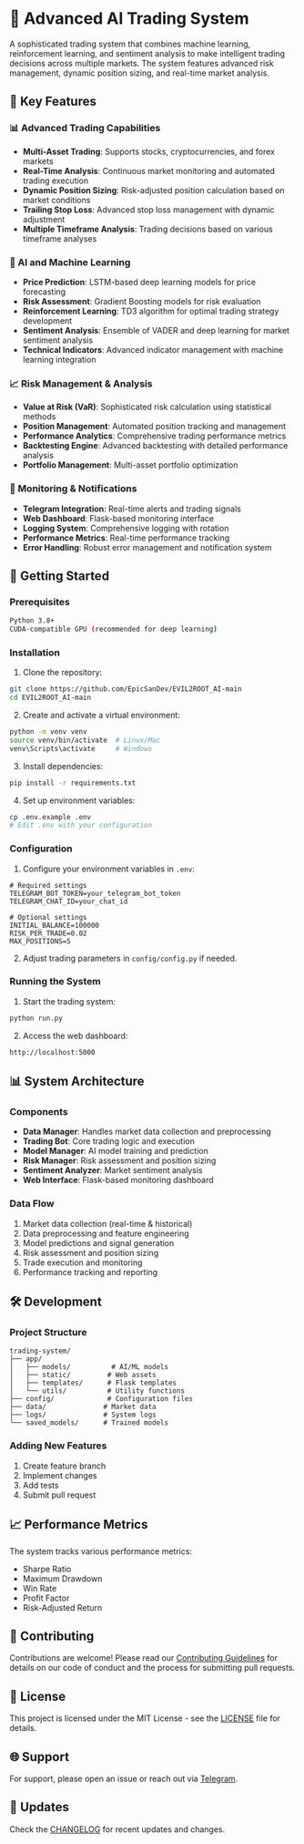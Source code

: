 # 🤖 Advanced AI Trading System

A sophisticated trading system that combines machine learning, reinforcement learning, and sentiment analysis to make intelligent trading decisions across multiple markets. The system features advanced risk management, dynamic position sizing, and real-time market analysis.

## 🌟 Key Features

### 📊 Advanced Trading Capabilities
- **Multi-Asset Trading**: Supports stocks, cryptocurrencies, and forex markets
- **Real-Time Analysis**: Continuous market monitoring and automated trading execution
- **Dynamic Position Sizing**: Risk-adjusted position calculation based on market conditions
- **Trailing Stop Loss**: Advanced stop loss management with dynamic adjustment
- **Multiple Timeframe Analysis**: Trading decisions based on various timeframe analyses

### 🧠 AI and Machine Learning
- **Price Prediction**: LSTM-based deep learning models for price forecasting
- **Risk Assessment**: Gradient Boosting models for risk evaluation
- **Reinforcement Learning**: TD3 algorithm for optimal trading strategy development
- **Sentiment Analysis**: Ensemble of VADER and deep learning for market sentiment analysis
- **Technical Indicators**: Advanced indicator management with machine learning integration

### 📈 Risk Management & Analysis
- **Value at Risk (VaR)**: Sophisticated risk calculation using statistical methods
- **Position Management**: Automated position tracking and management
- **Performance Analytics**: Comprehensive trading performance metrics
- **Backtesting Engine**: Advanced backtesting with detailed performance analysis
- **Portfolio Management**: Multi-asset portfolio optimization

### 🔔 Monitoring & Notifications
- **Telegram Integration**: Real-time alerts and trading signals
- **Web Dashboard**: Flask-based monitoring interface
- **Logging System**: Comprehensive logging with rotation
- **Performance Metrics**: Real-time performance tracking
- **Error Handling**: Robust error management and notification system

## 🚀 Getting Started

### Prerequisites
```bash
Python 3.8+
CUDA-compatible GPU (recommended for deep learning)
```

### Installation

1. Clone the repository:
```bash
git clone https://github.com/EpicSanDev/EVIL2ROOT_AI-main
cd EVIL2ROOT_AI-main
```

2. Create and activate a virtual environment:
```bash
python -m venv venv
source venv/bin/activate  # Linux/Mac
venv\Scripts\activate     # Windows
```

3. Install dependencies:
```bash
pip install -r requirements.txt
```

4. Set up environment variables:
```bash
cp .env.example .env
# Edit .env with your configuration
```

### Configuration

1. Configure your environment variables in `.env`:
```plaintext
# Required settings
TELEGRAM_BOT_TOKEN=your_telegram_bot_token
TELEGRAM_CHAT_ID=your_chat_id

# Optional settings
INITIAL_BALANCE=100000
RISK_PER_TRADE=0.02
MAX_POSITIONS=5
```

2. Adjust trading parameters in `config/config.py` if needed.

### Running the System

1. Start the trading system:
```bash
python run.py
```

2. Access the web dashboard:
```
http://localhost:5000
```

## 📊 System Architecture

### Components
- **Data Manager**: Handles market data collection and preprocessing
- **Trading Bot**: Core trading logic and execution
- **Model Manager**: AI model training and prediction
- **Risk Manager**: Risk assessment and position sizing
- **Sentiment Analyzer**: Market sentiment analysis
- **Web Interface**: Flask-based monitoring dashboard

### Data Flow
1. Market data collection (real-time & historical)
2. Data preprocessing and feature engineering
3. Model predictions and signal generation
4. Risk assessment and position sizing
5. Trade execution and monitoring
6. Performance tracking and reporting

## 🛠️ Development

### Project Structure
```
trading-system/
├── app/
│   ├── models/          # AI/ML models
│   ├── static/         # Web assets
│   ├── templates/      # Flask templates
│   └── utils/          # Utility functions
├── config/             # Configuration files
├── data/              # Market data
├── logs/              # System logs
└── saved_models/      # Trained models
```

### Adding New Features
1. Create feature branch
2. Implement changes
3. Add tests
4. Submit pull request

## 📈 Performance Metrics

The system tracks various performance metrics:
- Sharpe Ratio
- Maximum Drawdown
- Win Rate
- Profit Factor
- Risk-Adjusted Return

## 🤝 Contributing

Contributions are welcome! Please read our [Contributing Guidelines](CONTRIBUTING.md) for details on our code of conduct and the process for submitting pull requests.

## 📝 License

This project is licensed under the MIT License - see the [LICENSE](LICENSE) file for details.

## 🌐 Support

For support, please open an issue or reach out via [Telegram](https://t.me/bastienjavaux).

## 🔄 Updates

Check the [CHANGELOG](CHANGELOG.md) for recent updates and changes.
